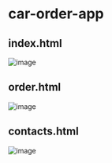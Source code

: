 # car-order-app
## index.html
![image](https://github.com/user-attachments/assets/0f972b85-2fc5-4240-bbee-77bf8051f8fa)
## order.html
![image](https://github.com/user-attachments/assets/98ace717-a067-46b9-948c-c3a762218842)
## contacts.html
![image](https://github.com/user-attachments/assets/b7261d62-3d91-4193-ac5f-f85efa90bfc1)
